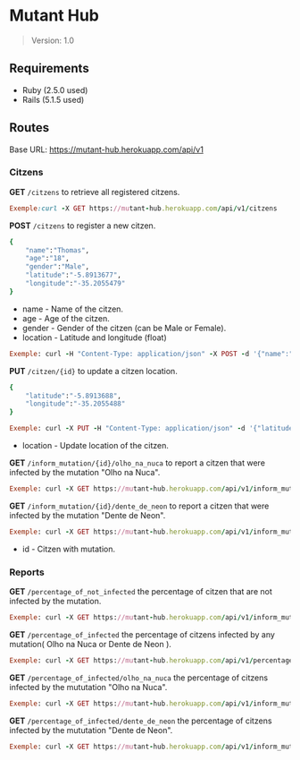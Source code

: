 # Mutant Hub

> Version: 1.0

## Requirements

* Ruby (2.5.0 used)
* Rails (5.1.5 used)

## Routes
Base URL: https://mutant-hub.herokuapp.com/api/v1

### Citzens

**GET** `/citzens` to retrieve all registered citzens.
```ruby
Exemple:curl -X GET https://mutant-hub.herokuapp.com/api/v1/citzens
```

**POST** `/citzens` to register a new citzen.
```ruby
{
	"name":"Thomas",
	"age":"18",
	"gender":"Male",
	"latitude":"-5.8913677",
	"longitude":"-35.2055479"
}
```

* name - Name of the citzen.
* age - Age of the citzen.
* gender - Gender of the citzen (can be Male or Female).
* location - Latitude and longitude (float)
```ruby
Exemple: curl -H "Content-Type: application/json" -X POST -d '{"name":"Matheus", "age":"18", "gender":"Male", "latitude":"10.2", "longitude":"20.1"}' https://mutant-hub.herokuapp.com/api/v1/citzens
```

**PUT** `/citzen/{id}` to update a citzen location.
```ruby
{
	"latitude":"-5.8913688",
	"longitude":"-35.2055488"
}
```
```ruby
Exemple: curl -X PUT -H "Content-Type: application/json" -d '{"latitude":"22.23", "longitude":"33.22"}' https://mutant-hub.herokuapp.com/api/v1/citzens/4
```

* location - Update location of the citzen.

**GET** `/inform_mutation/{id}/olho_na_nuca` to report a citzen that were infected by the mutation "Olho na Nuca".
```ruby
Exemple: curl -X GET https://mutant-hub.herokuapp.com/api/v1/inform_mutation/4/olho_na_nuca
```

**GET** `/inform_mutation/{id}/dente_de_neon` to report a citzen that were infected by the mutation "Dente de Neon".
```ruby
Exemple: curl -X GET https://mutant-hub.herokuapp.com/api/v1/inform_mutation/4/dente_de_neon
```
* id - Citzen with mutation.

### Reports

**GET** `/percentage_of_not_infected` the percentage of citzen that are not infected by the mutation.
```ruby
Exemple: curl -X GET https://mutant-hub.herokuapp.com/api/v1/inform_mutation/4/dente_de_neon
```

**GET** `/percentage_of_infected` the percentage of citzens infected by any mutation( Olho na Nuca or Dente de Neon ).
```ruby
Exemple: curl -X GET https://mutant-hub.herokuapp.com/api/v1/percentage_of_infected
```
**GET** `/percentage_of_infected/olho_na_nuca` the percentage of citzens infected by the mututation "Olho na Nuca".
```ruby
Exemple: curl -X GET https://mutant-hub.herokuapp.com/api/v1/inform_mutation/4/olho_na_nuca
```
**GET** `/percentage_of_infected/dente_de_neon` the percentage of citzens infected by the mututation "Dente de Neon".
```ruby
Exemple: curl -X GET https://mutant-hub.herokuapp.com/api/v1/inform_mutation/4/dente_de_neon
```
